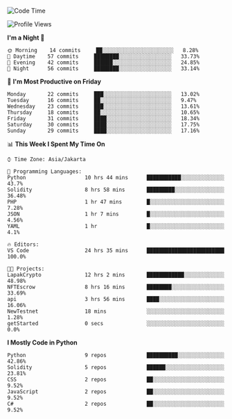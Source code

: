 <!--START_SECTION:waka-->
![Code Time](http://img.shields.io/badge/Code%20Time-1%2C041%20hrs%2022%20mins-blue)

![Profile Views](http://img.shields.io/badge/Profile%20Views-4-blue)

**I'm a Night 🦉** 

```text
🌞 Morning    14 commits     ██░░░░░░░░░░░░░░░░░░░░░░░   8.28% 
🌆 Daytime    57 commits     ████████░░░░░░░░░░░░░░░░░   33.73% 
🌃 Evening    42 commits     ██████░░░░░░░░░░░░░░░░░░░   24.85% 
🌙 Night      56 commits     ████████░░░░░░░░░░░░░░░░░   33.14%

```
📅 **I'm Most Productive on Friday** 

```text
Monday       22 commits     ███░░░░░░░░░░░░░░░░░░░░░░   13.02% 
Tuesday      16 commits     ██░░░░░░░░░░░░░░░░░░░░░░░   9.47% 
Wednesday    23 commits     ███░░░░░░░░░░░░░░░░░░░░░░   13.61% 
Thursday     18 commits     ██░░░░░░░░░░░░░░░░░░░░░░░   10.65% 
Friday       31 commits     ████░░░░░░░░░░░░░░░░░░░░░   18.34% 
Saturday     30 commits     ████░░░░░░░░░░░░░░░░░░░░░   17.75% 
Sunday       29 commits     ████░░░░░░░░░░░░░░░░░░░░░   17.16%

```


📊 **This Week I Spent My Time On** 

```text
⌚︎ Time Zone: Asia/Jakarta

💬 Programming Languages: 
Python                   10 hrs 44 mins      ███████████░░░░░░░░░░░░░░   43.7% 
Solidity                 8 hrs 58 mins       █████████░░░░░░░░░░░░░░░░   36.48% 
PHP                      1 hr 47 mins        █░░░░░░░░░░░░░░░░░░░░░░░░   7.28% 
JSON                     1 hr 7 mins         █░░░░░░░░░░░░░░░░░░░░░░░░   4.56% 
YAML                     1 hr                █░░░░░░░░░░░░░░░░░░░░░░░░   4.1%

🔥 Editors: 
VS Code                  24 hrs 35 mins      █████████████████████████   100.0%

🐱‍💻 Projects: 
LapakCrypto              12 hrs 2 mins       ████████████░░░░░░░░░░░░░   48.98% 
NFTEscrow                8 hrs 16 mins       ████████░░░░░░░░░░░░░░░░░   33.69% 
api                      3 hrs 56 mins       ████░░░░░░░░░░░░░░░░░░░░░   16.06% 
NewTestnet               18 mins             ░░░░░░░░░░░░░░░░░░░░░░░░░   1.28% 
getStarted               0 secs              ░░░░░░░░░░░░░░░░░░░░░░░░░   0.0%

```

**I Mostly Code in Python** 

```text
Python                   9 repos             ██████████░░░░░░░░░░░░░░░   42.86% 
Solidity                 5 repos             ██████░░░░░░░░░░░░░░░░░░░   23.81% 
CSS                      2 repos             ██░░░░░░░░░░░░░░░░░░░░░░░   9.52% 
JavaScript               2 repos             ██░░░░░░░░░░░░░░░░░░░░░░░   9.52% 
C#                       2 repos             ██░░░░░░░░░░░░░░░░░░░░░░░   9.52%

```



<!--END_SECTION:waka-->
